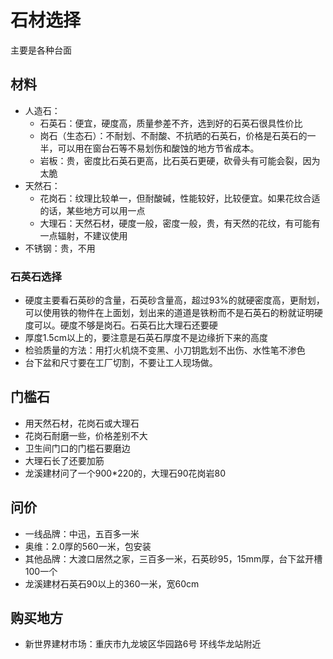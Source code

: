 # 石材选择

主要是各种台面

## 材料

* 人造石：
    * 石英石：便宜，硬度高，质量参差不齐，选到好的石英石很具性价比
    * 岗石（生态石）：不耐划、不耐酸、不抗晒的石英石，价格是石英石的一半，可以用在窗台石等不易划伤和酸蚀的地方节省成本。
    * 岩板：贵，密度比石英石更高，比石英石更硬，砍骨头有可能会裂，因为太脆
* 天然石：
    * 花岗石：纹理比较单一，但耐酸碱，性能较好，比较便宜。如果花纹合适的话，某些地方可以用一点
    * 大理石：天然石材，硬度一般，密度一般，贵，有天然的花纹，有可能有一点辐射，不建议使用
* 不锈钢：贵，不用

### 石英石选择

* 硬度主要看石英砂的含量，石英砂含量高，超过93%的就硬密度高，更耐划，可以使用铁的物件在上面划，划出来的道道是铁粉而不是石英石的粉就证明硬度可以。硬度不够是岗石。石英石比大理石还要硬
* 厚度1.5cm以上的，要注意是石英石厚度不是边缘折下来的高度
* 检验质量的方法：用打火机烧不变黑、小刀钥匙划不出伤、水性笔不渗色
* 台下盆和尺寸要在工厂切割，不要让工人现场做。


## 门槛石

* 用天然石材，花岗石或大理石
* 花岗石耐磨一些，价格差别不大
* 卫生间门口的门槛石要磨边
* 大理石长了还要加筋
* 龙溪建材问了一个900*220的，大理石90花岗岩80

## 问价

* 一线品牌：中迅，五百多一米
* 奥维：2.0厚的560一米，包安装
* 其他品牌：大渡口居然之家，三百多一米，石英砂95，15mm厚，台下盆开槽100一个
* 龙溪建材石英石90以上的360一米，宽60cm

## 购买地方

* 新世界建材市场：重庆市九龙坡区华园路6号 环线华龙站附近